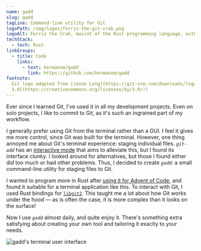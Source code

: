 ```yaml
---
name: gadd
slug: gadd
tagLine: Command-line utility for Git.
logoPath: /img/logos/ferris-the-git-crab.png
logoAlt: Ferris the Crab, mascot of the Rust programming language, with the Git logo on its forehead
techStack:
  - tech: Rust
linkGroups:
  - title: Code
    links:
      - text: hermannm/gadd
        link: https://github.com/hermannm/gadd
footnote:
  Git logo adapted from [Jason Long](https://git-scm.com/downloads/logos) (licensed under [CC BY
  3.0](https://creativecommons.org/licenses/by/3.0/))
---
```


Ever since I learned Git, I've used it in all my development projects. Even on solo projects, I like
to commit to Git, as it's such an ingrained part of my workflow.

I generally prefer using Git from the terminal rather than a GUI. I feel it gives me more control,
since Git was built for the terminal. However, one thing annoyed me about Git's terminal experience:
staging individual files. _`git-add`_ has an
[interactive mode](https://git-scm.com/docs/git-add#_interactive_mode) that aims to alleviate this,
but I found its interface clunky. I looked around for alternatives, but those I found either did too
much or had other problems. Thus, I decided to create _`gadd`_: a small command-line utility for
staging files to Git.

I wanted to program more in Rust after
[using it for Advent of Code](https://github.com/hermannm/advent-of-rust), and found it suitable for
a terminal application like this. To interact with Git, I used Rust bindings for
[`libgit2`](https://libgit2.org/). This taught me a lot about how Git works under the hood ⁠— as is
often the case, it is more complex than it looks on the surface!

Now I use _`gadd`_ almost daily, and quite enjoy it. There's something extra satisfying about
creating your own tool and tailoring it exactly to your needs.

![gadd's terminal user interface](/img/screenshots/gadd.png)
